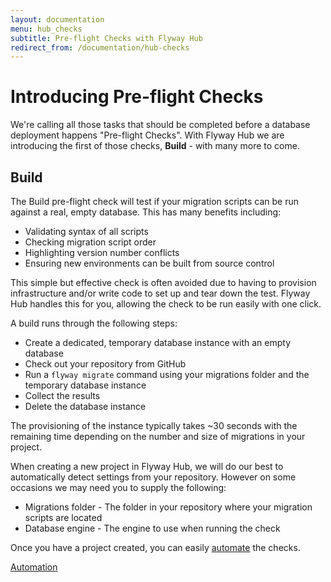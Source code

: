 ```yaml
---
layout: documentation
menu: hub_checks
subtitle: Pre-flight Checks with Flyway Hub
redirect_from: /documentation/hub-checks
---
```


# Introducing Pre-flight Checks

We're calling all those tasks that should be completed before a database deployment happens "Pre-flight Checks". With Flyway Hub we are introducing the first of those checks, **Build** - with many more to come.

## Build

The Build pre-flight check will test if your migration scripts can be run against a real, empty database. This has many benefits including:

- Validating syntax of all scripts
- Checking migration script order
- Highlighting version number conflicts
- Ensuring new environments can be built from source control

This simple but effective check is often avoided due to having to provision infrastructure and/or write code to set up and tear down the test. Flyway Hub handles this for you, allowing the check to be run easily with one click.

A build runs through the following steps:

- Create a dedicated, temporary database instance with an empty database
- Check out your repository from GitHub
- Run a `flyway migrate` command using your migrations folder and the temporary database instance
- Collect the results
- Delete the database instance

The provisioning of the instance typically takes ~30 seconds with the remaining time depending on the number and size of migrations in your project.

When creating a new project in Flyway Hub, we will do our best to automatically detect settings from your repository. However on some occasions we may need you to supply the following:

- Migrations folder - The folder in your repository where your migration scripts are located
- Database engine - The engine to use when running the check

Once you have a project created, you can easily <a href="/documentation/hub/automation">automate</a> the checks.

<a href="/documentation/hub/automation"
        class="btn btn-primary">Automation <i class="fa fa-arrow-right"></i></a>
